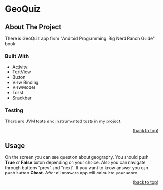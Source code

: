 <div id="top"></div>

# GeoQuiz
<!-- ABOUT THE PROJECT -->

## About The Project
There is GeoQuiz app from "Android Programming: Big Nerd Ranch Guide" book

### Built With
* Activity
* TextView
* Button
* View Binding
* ViewModel
* Toast
* Snackbar

### Testing
There are JVM tests and instrumented tests in my project.
<p align="right">(<a href="#top">back to top</a>)</p>

<!-- USAGE EXAMPLES -->
## Usage
On the screen you can see question about geography. You should push **True** or **False** buton depending on your choice. Also you can navigate through buttons "prev" and "next". 
If you want to know answer you can push button **Cheat**. 
After all answers app will calculate your score.
<p align="right">(<a href="#top">back to top</a>)</p>
